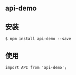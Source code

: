 ## api-demo

## 安装

```
$ npm install api-demo --save
```

## 使用

```
import API from 'api-demo';
```
